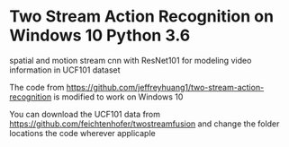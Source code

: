 # Two Stream Action Recognition on Windows 10 Python 3.6 

spatial and motion stream cnn with ResNet101 for modeling video information in UCF101 dataset

The code from https://github.com/jeffreyhuang1/two-stream-action-recognition is modified to work on Windows 10

You can download the UCF101 data from https://github.com/feichtenhofer/twostreamfusion and change the folder locations the code wherever applicaple
